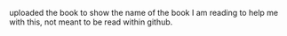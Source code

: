 uploaded the book to show the name of the book I am reading to help me with this, not meant to be read within github.
